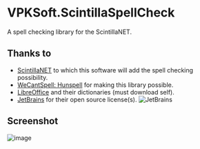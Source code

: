 # VPKSoft.ScintillaSpellCheck
A spell checking library for the ScintillaNET.

## Thanks to
* [ScintillaNET](https://github.com/jacobslusser/ScintillaNET) to which this software will add the spell checking possibility.
* [WeCantSpell: Hunspell](https://github.com/aarondandy/WeCantSpell.Hunspell) for making this library possible.
* [LibreOffice](https://github.com/LibreOffice/dictionaries) and their dictionaries (must download self).
* [JetBrains](http://www.jetbrains.com) for their open source license(s).
![JetBrains](http://www.vpksoft.net/site/External/JetBrains/jetbrains.svg)

## Screenshot
![image](https://user-images.githubusercontent.com/40712699/57182641-0a6e3080-6eaa-11e9-86e9-9933d619e16a.png)
